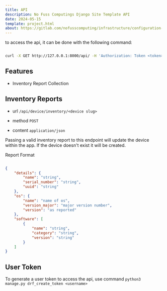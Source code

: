 ```yaml
---
title: API
description: No Fuss Computings Django Site Template API
date: 2024-05-15
template: project.html
about: https://gitlab.com/nofusscomputing/infrastructure/configuration-management/django_app
---
```



to access the api, it can be done with the following command:

``` bash

curl -X GET http://127.0.0.1:8000/api/ -H 'Authorization: Token <token>'

```


## Features

- Inventory Report Collection


## Inventory Reports

- url `/api/device/inventory/<device slug>`

- method `POST`

- content `application/json`

Passing a valid inventory report to this endpoint will update the device within the app. If the device doesn't exist it will be created.

Report Format

``` json

{
    "details": {
        "name": "string",
        "serial_number": "string",
        "uuid": "string"
    },
    "os": {
        "name": "name of os",
        "version_major": "major version number",
        "version": "as reported"
    },
    "software": [
        {
            "name": "string",
            "category": "string",
            "version": "string"
        }
    ]
}


```

## User Token

To generate a user token to access the api, use command `python3 manage.py drf_create_token <username>`
